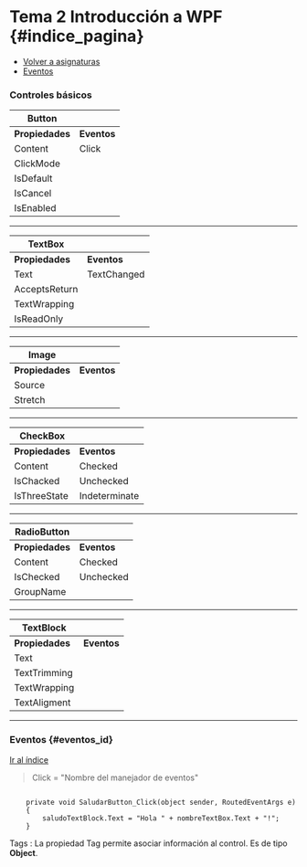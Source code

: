 # Tema 2 Introducción a WPF {#indice_pagina}


* [Volver a asignaturas](../../index.html)
* [Eventos](#eventos_id)



### Controles básicos

| Button | |
|--|--|
| **Propiedades** | **Eventos** | 
|Content|Click|
|ClickMode||
|IsDefault||
|IsCancel||
|IsEnabled||

---

| TextBox | |
|--|--|
| **Propiedades** | **Eventos** | 
|Text|TextChanged|
|AcceptsReturn||
|TextWrapping||
|IsReadOnly||

---

| Image | |
|--|--|
| **Propiedades** | **Eventos** | 
|Source||
|Stretch||

---

| CheckBox | |
|--|--|
| **Propiedades** | **Eventos** | 
|Content|Checked|
|IsChacked|Unchecked|
|IsThreeState|Indeterminate|

---

| RadioButton | |
|--|--|
| **Propiedades** | **Eventos** | 
|Content|Checked|
|IsChecked|Unchecked|
|GroupName||

---

| TextBlock | |
|--|--|
| **Propiedades** | **Eventos** | 
|Text||
|TextTrimming||
|TextWrapping||
|TextAligment||

---


### Eventos {#eventos_id}

[Ir al índice](#indice_pagina)

>
> Click = "Nombre del manejador de eventos"
>

```CSharp

    private void SaludarButton_Click(object sender, RoutedEventArgs e)
    {
        saludoTextBlock.Text = "Hola " + nombreTextBox.Text + "!";
    }

```

Tags
: La propiedad Tag permite asociar información al control. Es de tipo **Object**.
